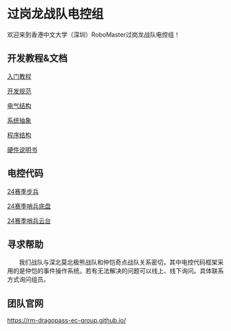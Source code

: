 # 过岗龙战队电控组

欢迎来到香港中文大学（深圳）RoboMaster过岗龙战队电控组！

## 开发教程&文档
[入门教程](https://github.com/RM-DragoPass-EC-Group/.github/blob/main/profile/Beginning/Beginning.md)

[开发规范](https://github.com/RM-DragoPass-EC-Group/.github/blob/main/profile/Development%20Standard/Development%20Standard.md)

[电气结构](https://github.com/RM-DragoPass-EC-Group/.github/blob/main/profile/Electrical%20Structure/Electrical%20Structure.md)

[系统抽象](https://github.com/RM-DragoPass-EC-Group/.github/blob/main/profile/OS%20Abstraction/OS%20Abstraction.md)

[程序结构](https://github.com/RM-DragoPass-EC-Group/.github/blob/main/profile/Project%20Structure/Project%20Structure.md)

[硬件说明书](https://github.com/RM-DragoPass-EC-Group/.github/tree/main/Docs)

## 电控代码
[24赛季步兵](https://github.com/RM-DragoPass-EC-Group/24-season-Infantry)

[24赛季哨兵底盘](https://github.com/RM-DragoPass-EC-Group/24-season-Sentry-Chassis)

[24赛季哨兵云台](https://github.com/RM-DragoPass-EC-Group/24-season-Sentry-Gimbal)

## 寻求帮助
&nbsp;&nbsp;&nbsp;&nbsp;&nbsp;&nbsp;
我们战队与深北莫北极熊战队和仲恺奇点战队关系密切，其中电控代码框架采用的是仲恺的事件操作系统。若有无法解决的问题可以线上、线下询问。具体联系方式询问组员。

## 团队官网
https://rm-dragopass-ec-group.github.io/

